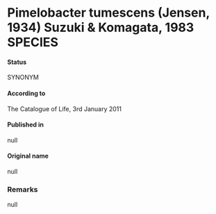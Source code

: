 # Pimelobacter tumescens (Jensen, 1934) Suzuki & Komagata, 1983 SPECIES

#### Status
SYNONYM

#### According to
The Catalogue of Life, 3rd January 2011

#### Published in
null

#### Original name
null

### Remarks
null